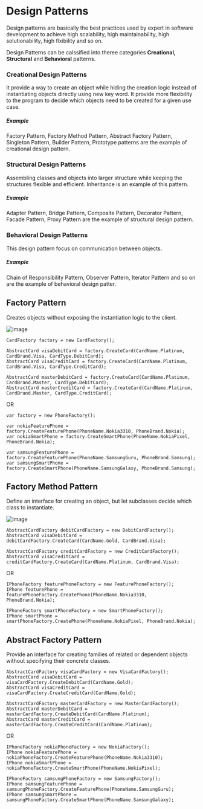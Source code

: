 # Design Patterns
Design patterns are basically the best practices used by expert in software development to achieve high scalability, high maintainability, high solutionability, high flxibility and so on.

Design Patterns can be calssified into theree categories <b>Creational, Structural</b> and <b>Behavioral</b> patterns.

### Creational Design Patterns
It provide a way to create an object while hiding the creation logic instead of instantiating objects directly using new key word. It provide more flexibility to the program to decide which objects need to be created for a given use case.
##### Example
Factory Pattern, Factory Method Pattern, Abstract Factory Pattern, Singleton Pattern, Builder Pattern, Prototype patterns are the example of creational design pattern.

### Structural Design Patterns
Assembling classes and objects into larger structure while keeping the structures flexible and efficient. Inheritance is an example of this pattern.
##### Example
Adapter Pattern, Bridge Pattern, Composite Pattern, Decorator Pattern, Facade Pattern, Proxy Pattern are the example of structural design pattern.

### Behavioral Design Patterns
This design pattern focus on communication between objects.
##### Example
Chain of Responsibility Pattern, Observer Pattern, Iterator Pattern and so on are the example of behavioral design patter.


## Factory Pattern
Creates objects without exposing the instantiation logic to the client.

![image](https://user-images.githubusercontent.com/84455469/136981067-1f4c4293-62cb-4e43-a578-8b027e04d872.png)

```
CardFactory factory = new CardFactory();

AbstractCard visaDebitCard = factory.CreateCard(CardName.Platinum, CardBrand.Visa, CardType.DebitCard);
AbstractCard visaCreditCard = factory.CreateCard(CardName.Platinum, CardBrand.Visa, CardType.CreditCard);

AbstractCard masterDebitCard = factory.CreateCard(CardName.Platinum, CardBrand.Master, CardType.DebitCard);
AbstractCard masterCreditCard = factory.CreateCard(CardName.Platinum, CardBrand.Master, CardType.CreditCard);
```
OR
```
var factory = new PhoneFactory();

var nokiaFeaturePhone = factory.CreateFeaturePhone(PhoneName.Nokia3310, PhoneBrand.Nokia);
var nokiaSmartPhone = factory.CreateSmartPhone(PhoneName.NokiaPixel, PhoneBrand.Nokia);

var samsungFeaturePhone = factory.CreateFeaturePhone(PhoneName.SamsungGuru, PhoneBrand.Samsung);
var samsungSmartPhone = factory.CreateSmartPhone(PhoneName.SamsungGalaxy, PhoneBrand.Samsung);
```

## Factory Method Pattern
Define an interface for creating an object, but let subclasses decide which class to instantiate.

![image](https://user-images.githubusercontent.com/84455469/136982315-a4e65b63-e22b-4c75-8c42-33434559ae14.png)

```
AbstractCardFactory debitCardFactory = new DebitCardFactory();
AbstractCard visaDebitCard = debitCardFactory.CreateCard(CardName.Gold, CardBrand.Visa);

AbstractCardFactory creditCardFactory = new CreditCardFactory();
AbstractCard visaCreditCard = creditCardFactory.CreateCard(CardName.Platinum, CardBrand.Visa);
```
OR
```
IPhoneFactory featurePhoneFactory = new FeaturePhoneFactory();
IPhone featurePhone = featurePhoneFactory.CreatePhone(PhoneName.Nokia3310, PhoneBrand.Nokia);

IPhoneFactory smartPhoneFactory = new SmartPhoneFactory();
IPhone smartPhone = smartPhoneFactory.CreatePhone(PhoneName.NokiaPixel, PhoneBrand.Nokia);
```
## Abstract Factory Pattern
Provide an interface for creating families of related or dependent objects without specifying their concrete classes.
```
AbstractCardFactory visaCardFactory = new VisaCardFactory();
AbstractCard visaDebitCard = visaCardFactory.CreateDebitCard(CardName.Gold);
AbstractCard visaCreditCard = visaCardFactory.CreateCreditCard(CardName.Gold);

AbstractCardFactory masterCardFactory = new MasterCardFactory();
AbstractCard masterDebitCard = masterCardFactory.CreateDebitCard(CardName.Platinum);
AbstractCard masterCreditCard = masterCardFactory.CreateCreditCard(CardName.Platinum);
```
OR
```
IPhoneFactory nokiaPhoneFactory = new NokiaFactory();
IPhone nokiaFeaturePhone = nokiaPhoneFactory.CreateFeaturePhone(PhoneName.Nokia3310);
IPhone nokiaSmartPhone = nokiaPhoneFactory.CreateSmartPhone(PhoneName.NokiaPixel);

IPhoneFactory samsungPhoneFactory = new SamsungFactory();
IPhone samsungFeaturePhone = samsungPhoneFactory.CreateFeaturePhone(PhoneName.SamsungGuru);
IPhone samsungSmartPhone = samsungPhoneFactory.CreateSmartPhone(PhoneName.SamsungGalaxy);
```
